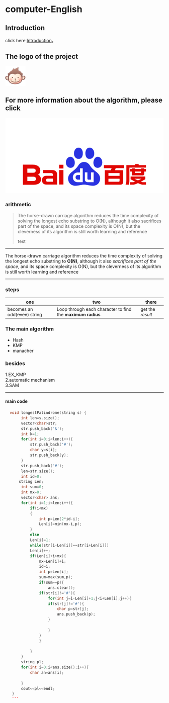 # computer-English
##  Introduction
click here [Introduction](iNTRO.md)。
## The logo of the project
![picture](001.png)
## For more information about the algorithm, please click
[![baidu](baidu.png)](https://baidu.com.cn)  

### arithmetic
    
> The horse-drawn carriage algorithm reduces the time complexity of solving the longest echo substring to O(N), although it also sacrifices part of the space, and its space complexity is O(N), but the cleverness of its algorithm is still worth learning and reference
> 
>test  <br> 

<hr/>

The horse-drawn carriage algorithm reduces the time complexity of solving the longest echo substring to **O(N)**, although it also *sacrifices part of the space*, and its space complexity is O(N), but the cleverness of its algorithm is still worth learning and reference

<hr/>  


###  steps

| one | two | there |
| ------ | ------ | ------ |
| becomes an odd(~~even~~) string | Loop through each character to find the **maximum radius** |get the *result* |

### The main algorithm
- Hash
- KMP
- manacher
### besides

1.EX_KMP  
2.automatic mechanism  
3.SAM
_________________________________________________________________________________________________________________________________________________________________________________
#### main code

 ``` C++
   void longestPalindrome(string s) {
        int len=s.size();
        vector<char>str;
        str.push_back('&');
        int k=1;
        for(int i=0;i<len;i++){
            str.push_back('#');
            char y=s[i];
            str.push_back(y);
        }
        str.push_back('#');
        len=str.size();
        int id=0;
       string Len;
        int sum=0;
        int mx=0;
        vector<char> ans;
        for(int i=1;i<len;i++){
            if(i<mx)
            {
                int p=Len[2*id-i];
                Len[i]=min(mx-i,p);
            }
            else
            Len[i]=1;
            while(str[i-Len[i]]==str[i+Len[i]])
            Len[i]++;
            if(Len[i]+i>mx){
                mx=Len[i]+i;
                id=i;
                int p=Len[i];
                sum=max(sum,p);
                if(sum==p){
                	ans.clear();
                if(str[i]!='#'){
                    for(int j=i-Len[i]+1;j<i+Len[i];j++){
                    if(str[j]!='#'){
                    	char p=str[j];
                    	ans.push_back(p);
                    }
                    
                    }
                }
                }
                
            }
        }
        string pl;
        for(int i=0;i<ans.size();i++){
        	char an=ans[i];
        	  
        }
        cout<<pl<<endl;
    }
    ```

    
    
    




